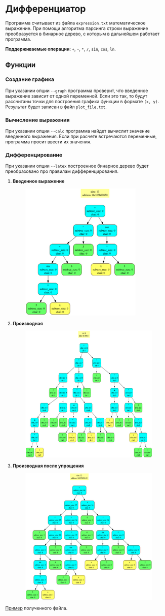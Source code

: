# Дифференциатор

Программа считывает из файла  `expression.txt` математическое выражение. При помощи алгоритма парсинга строки выражение преобразуется в бинарное дерево, с которым в дальнейшем работает программа.

**Поддерживаемые операции**: `+`, `-`, `*`, `/`, `sin`, `cos`, `ln`.

## Функции

### Создание графика

При указании опции `--graph` программа проверит, что введенное выражение зависит от одной переменной. Если это так, то будут рассчитаны точки для построения графика функции в формате `(x, y)`. Результат будет записан в файл `plоt_file.txt`.

### Вычисление выражения

При указании опции `--calc` программа найдет вычислит значение введенного выражения. Если при расчете встречаются переменные, программа просит ввести их значения.

### Дифференцирование

При указании опции `--latex` построенное бинарное дерево будет преобразовано про правилам дифференцирования.

1) **Введенное выражение**
    <figure>
    <img src="Graphviz/diff.png" height=400>
    </figure>

2) **Производная**
    <figure>
    <img src="Graphviz/diff_no_simp.png" height=400>
    </figure>

3)  **Производная после упрощения**
    <figure>
    <img src="Graphviz/diff_simp.png" height=400>
    </figure>

[Пример](DED.pdf) полученного файла.